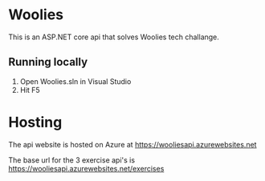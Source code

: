 # Woolies
This is an ASP.NET core api that solves Woolies tech challange.

## Running locally
1. Open Woolies.sln in Visual Studio
1. Hit F5

# Hosting
The api website is hosted on Azure at https://wooliesapi.azurewebsites.net

The base url for the 3 exercise api's is https://wooliesapi.azurewebsites.net/exercises
